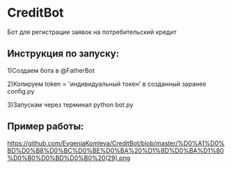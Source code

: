 # CreditBot
 Бот для регистрации заявок на потребительский кредит 
 
 ## Инструкция по запуску:
 
 1)Создаем бота в @FatherBot
 
 2)Копируем token = 'индивидуальный токен' в созданный заранее config.py
 
 3)Запускам через терминал python bot.py

## Пример работы:

https://github.com/EvgeniaKomleva/CreditBot/blob/master/%D0%A1%D0%BD%D0%B8%D0%BC%D0%BE%D0%BA%20%D1%8D%D0%BA%D1%80%D0%B0%D0%BD%D0%B0%20(29).png
